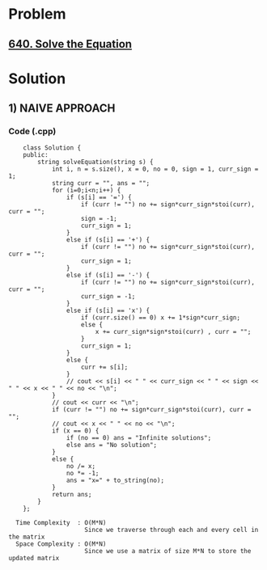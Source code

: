 # Problem

## [640. Solve the Equation](https://leetcode.com/problems/solve-the-equation/)


# Solution 

## 1) NAIVE APPROACH

   
   
   ### Code (.cpp)
   
        class Solution {
        public:
            string solveEquation(string s) {
                int i, n = s.size(), x = 0, no = 0, sign = 1, curr_sign = 1;
                string curr = "", ans = "";
                for (i=0;i<n;i++) {
                    if (s[i] == '=') {
                        if (curr != "") no += sign*curr_sign*stoi(curr), curr = "";
                        sign = -1;
                        curr_sign = 1;
                    }
                    else if (s[i] == '+') {
                        if (curr != "") no += sign*curr_sign*stoi(curr), curr = "";
                        curr_sign = 1;
                    }
                    else if (s[i] == '-') {
                        if (curr != "") no += sign*curr_sign*stoi(curr), curr = "";
                        curr_sign = -1;
                    }
                    else if (s[i] == 'x') {
                        if (curr.size() == 0) x += 1*sign*curr_sign;
                        else {
                            x += curr_sign*sign*stoi(curr) , curr = "";
                        }
                        curr_sign = 1;
                    }
                    else {
                        curr += s[i];
                    }
                    // cout << s[i] << " " << curr_sign << " " << sign << " " << x << " " << no << "\n";
                }
                // cout << curr << "\n";
                if (curr != "") no += sign*curr_sign*stoi(curr), curr = "";
                // cout << x << " " << no << "\n";
                if (x == 0) {
                    if (no == 0) ans = "Infinite solutions";
                    else ans = "No solution";
                }
                else {
                    no /= x;
                    no *= -1;
                    ans = "x=" + to_string(no);
                }
                return ans;
            }
        };
   
      Time Complexity  : O(M*N) 
                         Since we traverse through each and every cell in the matrix
      Space Complexity : O(M*N)
                         Since we use a matrix of size M*N to store the updated matrix
                         
